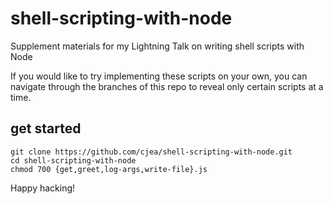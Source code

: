 # shell-scripting-with-node
Supplement materials for my Lightning Talk on writing shell scripts with Node

If you would like to try implementing these scripts on your own, you can navigate through the branches of this repo to reveal only certain scripts at a time. 

## get started
    git clone https://github.com/cjea/shell-scripting-with-node.git
    cd shell-scripting-with-node
    chmod 700 {get,greet,log-args,write-file}.js



Happy hacking!
